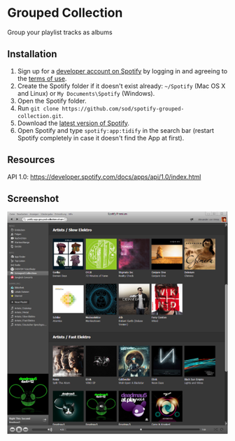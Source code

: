 # Grouped Collection

Group your playlist tracks as albums

## Installation

 1. Sign up for a [developer account on Spotify](https://developer.spotify.com/technologies/apps/#developer) by logging in and agreeing to the [terms of use](https://developer.spotify.com/technologies/apps/terms-of-use/).
 2. Create the Spotify folder if it doesn't exist already: `~/Spotify` (Mac OS X and Linux) or `My Documents\Spotify` (Windows).
 3. Open the Spotify folder.
 4. Run `git clone https://github.com/sod/spotify-grouped-collection.git`.
 5. Download the [latest version of Spotify](http://spotify.com/download).
 6. Open Spotify and type `spotify:app:tidify` in the search bar (restart Spotify completely in case it doesn't find the App at first).

## Resources

API 1.0: https://developer.spotify.com/docs/apps/api/1.0/index.html

## Screenshot

![Screenshot](doc/screenshot.png)
